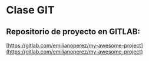 # Clase GIT

## Repositorio de proyecto en GITLAB:

[https://gitlab.com/emilianoperez/my-awesome-project](https://gitlab.com/emilianoperez/my-awesome-project)
